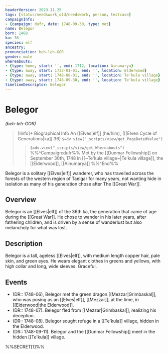 ```yaml
---
headerVersion: 2023.11.25
tags: [status/needswork_old/needswork, person, testcase]
campaignInfo:
- {campaign: dufr, date: 1748-09-30, type: met}
name: Belegor
born: 1468
ka: 36
species: elf
ancestry:
pronunciation: beh-leh-GOR
gender: male
whereabouts:
- {type: home, start: '', end: 1712, location: Ainumarya}
- {type: away, start: 1733-01-01, end: '', location: Elderwood}
- {type: away, start: 1748-08-01, end: '', location: Te'kula village}
- {type: away, start: 1748-09-30, end: '', location: Te'kula village}
timelineDescriptor: Belegor
---
```

# Belegor
*(beh-leh-GOR)*
>[!info]+ Biographical Info
> An [[Elves|elf]] (he/him), ([[Elven Cycle of Generations|ka]] 36)
> `$=dv.view("_scripts/view/get_PageDatedValue")`
>> `$=dv.view("_scripts/view/get_Whereabouts")`
>> %%^Campaign:dufr%% Met by the [[Dunmar Fellowship]] on September 30th, 1748 in [[~Te'kula village~|Te'kula village]], the [[Elderwood]], [[Ainumarya]] %%^End%%

Belegor is a solitary [[Elves|elf]] wanderer, who has travelled across the forests of the western region of Taelgar for many years, not wanting hide in isolation as many of his generation chose after The [[Great War]]. 
## Overview

Belegor is an [[Elves|elf]] of the 36th ka, the generation that came of age during the [[Great War]]. He chose to wander in his later years, after fathering children, and is driven by a sense of wanderlust but also melancholy for what was lost. 
## Description

Belegor is a tall, ageless [[Elves|elf]], with medium length copper hair, pale skin, and green eyes. He wears elegant clothes in greens and yellows, with high collar and long, wide sleeves. Graceful.
## Events

- (DR:: 1748-06), Belegor met the green dragon [[Mezzar|Grimbaskal]], who was posing as an [[Elves|elf]], [[Mezzar]], at the time, in [[Elderwood|the Elderwood]]. 
- (DR:: 1748-07). Belegor fled from [[Mezzar|Grimbaskal]], realizing his deception. 
- (DR:: 1748-08). Belegor sought refuge in a [[Te'kula]] village, hidden in the Elderwood.  
- (DR:: 1748-09-11). Belegor and the [[Dunmar Fellowship]] meet in the hidden [[Te'kula]] village.

%%SECRET[1]%%